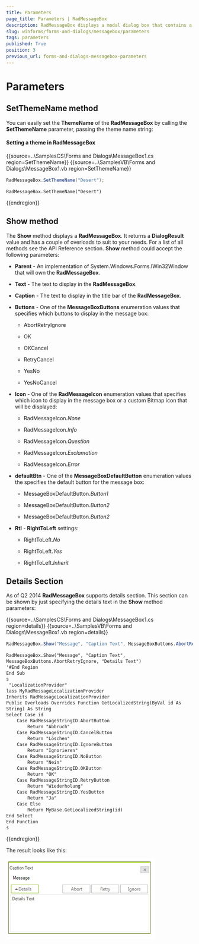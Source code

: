 ```yaml
---
title: Parameters
page_title: Parameters | RadMessageBox
description: RadMessageBox displays a modal dialog box that contains a system icon, a set of buttons, and a brief application-specific message, such as status or error information.
slug: winforms/forms-and-dialogs/messagebox/parameters
tags: parameters
published: True
position: 3
previous_url: forms-and-dialogs-messagebox-parameters
---
```


# Parameters
 
## SetThemeName method

You can easily set the __ThemeName__ of the __RadMessageBox__ by calling the __SetThemeName__ parameter, passing the theme name string:

#### Setting a theme in RadMessageBox 

{{source=..\SamplesCS\Forms and Dialogs\MessageBox1.cs region=SetThemeName}} 
{{source=..\SamplesVB\Forms and Dialogs\MessageBox1.vb region=SetThemeName}} 

````C#
RadMessageBox.SetThemeName("Desert");

````
````VB.NET
RadMessageBox.SetThemeName("Desert")

````

{{endregion}} 

## Show method

The __Show__ method displays a __RadMessageBox__. It returns a __DialogResult__ value and has a couple of overloads to suit to your needs. For a list of all methods see the API Reference section. __Show__ method could accept the following parameters:

* __Parent__ - An implementation of System.Windows.Forms.IWin32Window that will own the __RadMessageBox__.
            

* __Text__ - The text to display in the __RadMessageBox__.
            

* __Caption__ - The text to display in the title bar of the __RadMessageBox__.
            

* __Buttons__ - One of the __MessageBoxButtons__ enumeration values that specifies which buttons to display in the message box:
            

	* AbortRetryIgnore

	* OK

	* OKCancel

	* RetryCancel

	* YesNo

	* YesNoCancel

* __Icon__ - One of the __RadMessageIcon__ enumeration values that specifies which icon to display in the message box or a custom Bitmap icon that will be displayed:            

	* RadMessageIcon.*None*

	* RadMessageIcon.*Info*

	* RadMessageIcon.*Question*

	* RadMessageIcon.*Exclamation*

	* RadMessageIcon.*Error*

* __defaultBtn__ - One of the __MessageBoxDefaultButton__ enumeration values the specifies the default button for the message box:            

	* MessageBoxDefaultButton.*Button1*

	* MessageBoxDefaultButton.*Button2*

	* MessageBoxDefaultButton.*Button2*

* __Rtl__ - __RightToLeft__ settings:           

	* RightToLeft.*No*

	* RightToLeft.*Yes*

	* RightToLeft.*Inherit*

## Details Section

As of Q2 2014 __RadMessageBox__ supports details section. This section can be shown by just specifying the details text in the __Show__ method parameters:
  
{{source=..\SamplesCS\Forms and Dialogs\MessageBox1.cs region=details}} 
{{source=..\SamplesVB\Forms and Dialogs\MessageBox1.vb region=details}} 

````C#
RadMessageBox.Show("Message", "Caption Text", MessageBoxButtons.AbortRetryIgnore, "Details Text");

````
````VB.NET
RadMessageBox.Show("Message", "Caption Text", MessageBoxButtons.AbortRetryIgnore, "Details Text")
'#End Region
End Sub
s
 "LocalizationProvider"
lass MyRadMessageLocalizationProvider
Inherits RadMessageLocalizationProvider
Public Overloads Overrides Function GetLocalizedString(ByVal id As String) As String
Select Case id
    Case RadMessageStringID.AbortButton
        Return "Abbruch"
    Case RadMessageStringID.CancelButton
        Return "Löschen"
    Case RadMessageStringID.IgnoreButton
        Return "Ignorieren"
    Case RadMessageStringID.NoButton
        Return "Nein"
    Case RadMessageStringID.OKButton
        Return "OK"
    Case RadMessageStringID.RetryButton
        Return "Wiederholung"
    Case RadMessageStringID.YesButton
        Return "Ja"
    Case Else
        Return MyBase.GetLocalizedString(id)
End Select
End Function
s

````

{{endregion}} 
 

The result looks like this:
        
![forms-and-dialogs-messagebox-parameters 001](images/forms-and-dialogs-messagebox-parameters001.png)
